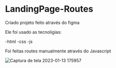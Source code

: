 # LandingPage-Routes

Criado projeto feito através do figma 

Ele foi usado as tecnoligias:

-html
-css
-js

Foi feitas routes manualmente através do Javascript

![Captura de tela 2023-01-13 175957](https://user-images.githubusercontent.com/69311486/212418188-c59ee174-c841-45b2-82e0-4af8f0940e09.png)
